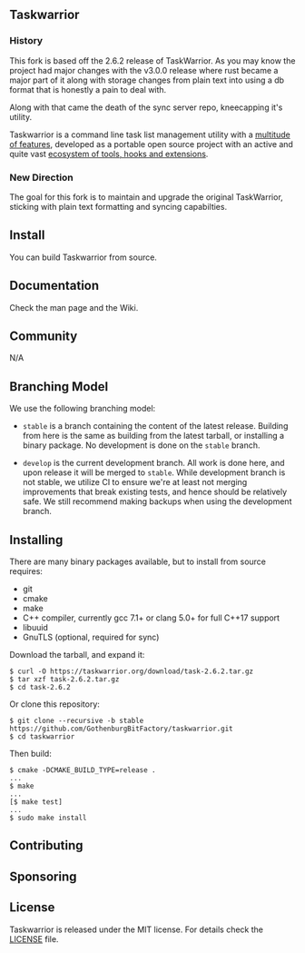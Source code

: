 ## Taskwarrior

### History
This fork is based off the 2.6.2 release of TaskWarrior. As you may know the
project had major changes with the v3.0.0 release where rust became a major
part of it along with storage changes from plain text into using a db format
that is honestly a pain to deal with.

Along with that came the death of the sync server repo, kneecapping it's 
utility.

Taskwarrior is a command line task list management utility with a [multitude of
features](https://taskwarrior.org/docs/), developed as a portable open source project
with an active and quite vast [ecosystem of tools, hooks and
extensions](https://taskwarrior.org/tools/).

### New Direction

The goal for this fork is to maintain and upgrade the original TaskWarrior, sticking
with plain text formatting and syncing capabilties.

## Install

You can build Taskwarrior from source.

## Documentation

Check the man page and the Wiki.

## Community
N/A
## Branching Model

We use the following branching model:

* `stable` is a branch containing the content of the latest release. Building
  from here is the same as building from the latest tarball, or installing a
  binary package. No development is done on the `stable` branch.

* `develop` is the current development branch. All work is done here, and upon
  release it will be merged to `stable`. While development branch is not
  stable, we utilize CI to ensure we're at least not merging improvements that
  break existing tests, and hence should be relatively safe. We still recommend
  making backups when using the development branch.

## Installing

There are many binary packages available, but to install from source requires:

* git
* cmake
* make
* C++ compiler, currently gcc 7.1+ or clang 5.0+ for full C++17 support
* libuuid
* GnuTLS (optional, required for sync)

Download the tarball, and expand it:

    $ curl -O https://taskwarrior.org/download/task-2.6.2.tar.gz
    $ tar xzf task-2.6.2.tar.gz
    $ cd task-2.6.2

Or clone this repository:

    $ git clone --recursive -b stable https://github.com/GothenburgBitFactory/taskwarrior.git
    $ cd taskwarrior

Then build:

    $ cmake -DCMAKE_BUILD_TYPE=release .
    ...
    $ make
    ...
    [$ make test]
    ...
    $ sudo make install

## Contributing

## Sponsoring

## License

Taskwarrior is released under the MIT license.
For details check the [LICENSE](LICENSE) file.
